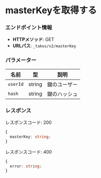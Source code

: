 # masterKeyを取得する

### エンドポイント情報

- **HTTPメソッド**: GET
- **URLパス**: `_takos/v2/masterKey`

### パラメーター

| 名前     | 型     | 説明         |
| -------- | ------ | ------------ |
| `userId` | string | 鍵のユーザー |
| `hash`   | string | 鍵のハッシュ |

### レスポンス

レスポンスコード: 200

```ts
{
  masterKey: string;
}
```

レスポンスコード: 400

```ts
{
  error: string;
}
```
